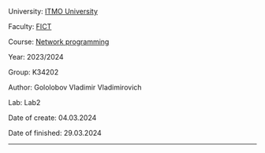 University: [ITMO University](https://itmo.ru/ru/)

Faculty: [FICT](https://fict.itmo.ru)

Course: [Network programming](https://github.com/itmo-ict-faculty/network-programming)

Year: 2023/2024

Group: K34202

Author: Gololobov Vladimir Vladimirovich

Lab: Lab2

Date of create: 04.03.2024

Date of finished: 29.03.2024

---